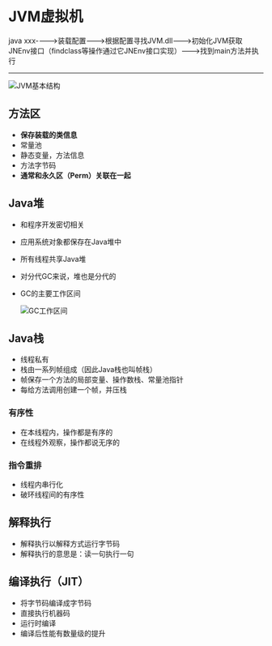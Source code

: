 # JVM虚拟机

java xxx---->装载配置--->根据配置寻找JVM.dll--->初始化JVM获取JNEnv接口（findclass等操作通过它JNEnv接口实现）--->找到main方法并执行

---

![JVM基本结构](/JVM基本结构.jpg)

## 方法区

-  **保存装载的类信息**
-  常量池
-  静态变量，方法信息
-  方法字节码
-  **通常和永久区（Perm）关联在一起**

## Java堆

- 和程序开发密切相关

- 应用系统对象都保存在Java堆中

- 所有线程共享Java堆

- 对分代GC来说，堆也是分代的

- GC的主要工作区间

  ![GC工作区间](/GC工作区间.jpg)

## Java栈

- 线程私有
- 栈由一系列帧组成（因此Java栈也叫帧栈）
- 帧保存一个方法的局部变量、操作数栈、常量池指针
- 每给方法调用创建一个帧，并压栈

### 有序性

- 在本线程内，操作都是有序的
- 在线程外观察，操作都说无序的

### 指令重排

- 线程内串行化
- 破环线程间的有序性

## 解释执行

- 解释执行以解释方式运行字节码
- 解释执行的意思是：读一句执行一句

## 编译执行（JIT）

- 将字节码编译成字节码
- 直接执行机器码
- 运行时编译
- 编译后性能有数量级的提升